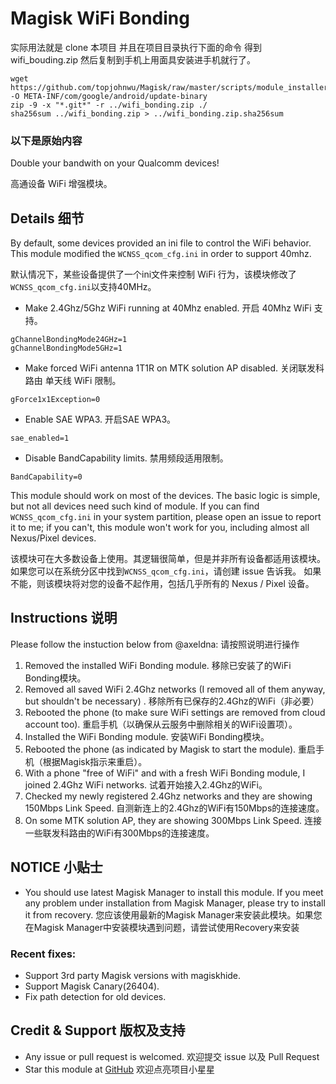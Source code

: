 # Magisk WiFi Bonding

实际用法就是 clone 本项目 并且在项目目录执行下面的命令 得到 wifi_bouding.zip
然后复制到手机上用面具安装进手机就行了。

```
wget https://github.com/topjohnwu/Magisk/raw/master/scripts/module_installer.sh -O META-INF/com/google/android/update-binary
zip -9 -x "*.git*" -r ../wifi_bonding.zip ./
sha256sum ../wifi_bonding.zip > ../wifi_bonding.zip.sha256sum
```



### 以下是原始内容

Double your bandwith on your Qualcomm devices!

高通设备 WiFi 增强模块。

## Details 细节

By default, some devices provided an ini file to control the WiFi behavior. This module modified the `WCNSS_qcom_cfg.ini` in order to support 40mhz.

默认情况下，某些设备提供了一个ini文件来控制 WiFi 行为，该模块修改了`WCNSS_qcom_cfg.ini`以支持40MHz。

- Make 2.4Ghz/5Ghz WiFi running at 40Mhz enabled. 开启 40Mhz WiFi 支持。
```
gChannelBondingMode24GHz=1
gChannelBondingMode5GHz=1
```

- Make forced WiFi antenna 1T1R on MTK solution AP disabled. 关闭联发科路由 单天线 WiFi 限制。
```
gForce1x1Exception=0
```

- Enable SAE WPA3. 开启SAE WPA3。
```
sae_enabled=1
```

- Disable BandCapability limits. 禁用频段适用限制。
```
BandCapability=0
```

This module should work on most of the devices. The basic logic is simple, but not all devices need such kind of module. If you can find `WCNSS_qcom_cfg.ini` in your system partition, please open an issue to report it to me; if you can't, this module won't work for you, including almost all Nexus/Pixel devices.

该模块可在大多数设备上使用。其逻辑很简单，但是并非所有设备都适用该模块。如果您可以在系统分区中找到`WCNSS_qcom_cfg.ini`，请创建 issue 告诉我。 如果不能，则该模块将对您的设备不起作用，包括几乎所有的 Nexus / Pixel 设备。

## Instructions 说明

Please follow the instuction below from @axeldna: 请按照说明进行操作

1. Removed the installed WiFi Bonding module. 
移除已安装了的WiFi Bonding模块。
2. Removed all saved WiFi 2.4Ghz networks (I removed all of them anyway, but shouldn't be necessary) .
移除所有已保存的2.4Ghz的WiFi（非必要）
3. Rebooted the phone (to make sure WiFi settings are removed from cloud account too). 
重启手机（以确保从云服务中删除相关的WiFi设置项）。
4. Installed the WiFi Bonding module. 安装WiFi Bonding模块。
5. Rebooted the phone (as indicated by Magisk to start the module). 
重启手机（根据Magisk指示来重启）。
6. With a phone "free of WiFi" and with a fresh WiFi Bonding module, I joined 2.4Ghz WiFi networks. 
试着开始接入2.4Ghz的WiFi。
7. Checked my newly registered 2.4Ghz networks and they are showing 150Mbps Link Speed.
自测新连上的2.4Ghz的WiFi有150Mbps的连接速度。
8. On some MTK solution AP, they are showing 300Mbps Link Speed.
连接一些联发科路由的WiFi有300Mbps的连接速度。

## NOTICE 小贴士

* You should use latest Magisk Manager to install this module. If you meet any problem under installation from Magisk Manager, please try to install it from recovery. 您应该使用最新的Magisk Manager来安装此模块。如果您在Magisk Manager中安装模块遇到问题，请尝试使用Recovery来安装

### Recent fixes: 
- Support 3rd party Magisk versions with magiskhide.  
- Support Magisk Canary(26404).  
- Fix path detection for old devices.  


## Credit & Support 版权及支持
* Any issue or pull request is welcomed. 欢迎提交 issue 以及 Pull Request
* Star this module at [GitHub](https://github.com/Magisk-Modules-Repo/wifi-bonding) 欢迎点亮项目小星星
